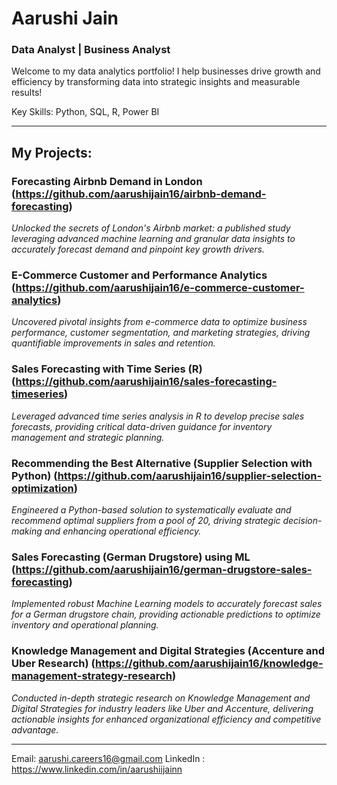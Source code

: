 # Aarushi Jain
### Data Analyst | Business Analyst 
Welcome to my data analytics portfolio! I help businesses drive growth and efficiency by transforming data into strategic insights and measurable results!

Key Skills: Python, SQL, R, Power BI 

------
## My Projects:
### Forecasting Airbnb Demand in London (https://github.com/aarushijain16/airbnb-demand-forecasting)
*Unlocked the secrets of London's Airbnb market: a published study leveraging advanced machine learning and granular data insights to accurately forecast demand and pinpoint key growth drivers.*

### E-Commerce Customer and Performance Analytics (https://github.com/aarushijain16/e-commerce-customer-analytics)
*Uncovered pivotal insights from e-commerce data to optimize business performance, customer segmentation, and marketing strategies, driving quantifiable improvements in sales and retention.*

### Sales Forecasting with Time Series (R) (https://github.com/aarushijain16/sales-forecasting-timeseries)
*Leveraged advanced time series analysis in R to develop precise sales forecasts, providing critical data-driven guidance for inventory management and strategic planning.*

### Recommending the Best Alternative (Supplier Selection with Python) (https://github.com/aarushijain16/supplier-selection-optimization)
*Engineered a Python-based solution to systematically evaluate and recommend optimal suppliers from a pool of 20, driving strategic decision-making and enhancing operational efficiency.*

### Sales Forecasting (German Drugstore) using ML (https://github.com/aarushijain16/german-drugstore-sales-forecasting)
*Implemented robust Machine Learning models to accurately forecast sales for a German drugstore chain, providing actionable predictions to optimize inventory and operational planning.*

### Knowledge Management and Digital Strategies (Accenture and Uber Research) (https://github.com/aarushijain16/knowledge-management-strategy-research)
*Conducted in-depth strategic research on Knowledge Management and Digital Strategies for industry leaders like Uber and Accenture, delivering actionable insights for enhanced organizational efficiency and competitive advantage.*


------
Email: aarushi.careers16@gmail.com
LinkedIn : https://www.linkedin.com/in/aarushiijainn 

